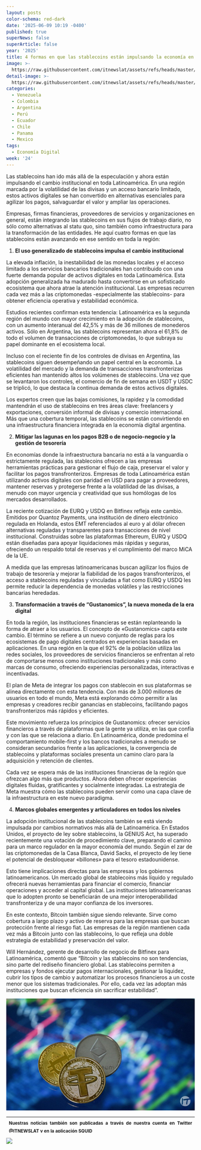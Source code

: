 ```yaml
---
layout: posts
color-schema: red-dark
date: '2025-06-09 10:19 -0400'
published: true
superNews: false
superArticle: false
year: '2025'
title: 4 formas en que las stablecoins están impulsando la economía en Latinoamérica
image: >-
  https://raw.githubusercontent.com/itnewslat/assets/refs/heads/master/img/540x320/stablecoins-p.jpg
detail-image: >-
  https://raw.githubusercontent.com/itnewslat/assets/refs/heads/master/img/1024x680/stablecoins-g.jpg
categories:
  - Venezuela
  - Colombia
  - Argentina
  - Perú
  - Ecuador
  - Chile
  - Panama
  - Mexico
tags:
  - Economía Digital
week: '24'
---
```

Las stablecoins han ido más allá de la especulación y ahora están impulsando el cambio institucional en toda Latinoamérica. En una región marcada por la volatilidad de las divisas y un acceso bancario limitado, estos activos digitales se han convertido en alternativas esenciales para agilizar los pagos, salvaguardar el valor y ampliar las operaciones. 
 
Empresas, firmas financieras, proveedores de servicios y organizaciones en general, están integrando las stablecoins en sus flujos de trabajo diario, no sólo como alternativas al statu quo, sino también como infraestructura para la transformación de las entidades. He aquí cuatro formas en que las stablecoins están avanzando en ese sentido en toda la región:
 
1.	**El uso generalizado de stablecoins impulsa el cambio institucional**
 
La elevada inflación, la inestabilidad de las monedas locales y el acceso limitado a los servicios bancarios tradicionales han contribuido con una fuerte demanda popular de activos digitales en toda Latinoamérica. Esta adopción generalizada ha madurado hasta convertirse en un sofisticado ecosistema que ahora atrae la atención institucional. Las empresas recurren cada vez más a las criptomonedas -especialmente las stablecoins- para obtener eficiencia operativa y estabilidad económica.
 
Estudios recientes confirman esta tendencia: Latinoamérica es la segunda región del mundo con mayor crecimiento en la adopción de stablecoins, con un aumento interanual del 42,5% y más de 36 millones de monederos activos. Sólo en Argentina, las stablecoins representan ahora el 61,8% de todo el volumen de transacciones de criptomonedas, lo que subraya su papel dominante en el ecosistema local.
 
Incluso con el reciente fin de los controles de divisas en Argentina, las stablecoins siguen desempeñando un papel central en la economía. La volatilidad del mercado y la demanda de transacciones transfronterizas eficientes han mantenido altos los volúmenes de stablecoins. Una vez que se levantaron los controles, el comercio de fin de semana en USDT y USDC se triplicó, lo que destaca la continua demanda de estos activos digitales. 
 
Los expertos creen que las bajas comisiones, la rapidez y la comodidad mantendrán el uso de stablecoins en tres áreas clave: freelancers y exportaciones, conversión informal de divisas y comercio internacional. Más que una cobertura temporal, las stablecoins se están convirtiendo en una infraestructura financiera integrada en la economía digital argentina.
 
2.	**Mitigar las lagunas en los pagos B2B o de negocio-negocio y la gestión de tesorería**
 
En economías donde la infraestructura bancaria no está a la vanguardia o estrictamente regulada, las stablecoins ofrecen a las empresas herramientas prácticas para gestionar el flujo de caja, preservar el valor y facilitar los pagos transfronterizos. Empresas de toda Latinoamérica están utilizando activos digitales con paridad en USD para pagar a proveedores, mantener reservas y protegerse frente a la volatilidad de las divisas, a menudo con mayor urgencia y creatividad que sus homólogas de los mercados desarrollados.
 
La reciente cotización de EURQ y USDQ en Bitfinex refleja este cambio. Emitidos por Quantoz Payments, una institución de dinero electrónico regulada en Holanda, estos EMT referenciados al euro y al dólar ofrecen alternativas reguladas y transparentes para transacciones de nivel institucional. Construidas sobre las plataformas Ethereum, EURQ y USDQ están diseñadas para apoyar liquidaciones más rápidas y seguras, ofreciendo un respaldo total de reservas y el cumplimiento del marco MiCA de la UE.
 
A medida que las empresas latinoamericanas buscan agilizar los flujos de trabajo de tesorería y mejorar la fiabilidad de los pagos transfronterizos, el acceso a stablecoins reguladas y vinculadas a fiat como EURQ y USDQ les permite reducir la dependencia de monedas volátiles y las restricciones bancarias heredadas.
 
3.	**Transformación a través de “Gustanomics”, la nueva moneda de la era digital**
 
En toda la región, las instituciones financieras se están replanteando la forma de atraer a los usuarios. El concepto de «Gustanomics» capta este cambio. El término se refiere a un nuevo conjunto de reglas para los ecosistemas de pago digitales centrados en experiencias basadas en aplicaciones. En una región en la que el 92% de la población utiliza las redes sociales, los proveedores de servicios financieros se enfrentan al reto de comportarse menos como instituciones tradicionales y más como marcas de consumo, ofreciendo experiencias personalizadas, interactivas e incentivadas.
 
El plan de Meta de integrar los pagos con stablecoin en sus plataformas se alinea directamente con esta tendencia. Con más de 3.000 millones de usuarios en todo el mundo, Meta está explorando cómo permitir a las empresas y creadores recibir ganancias en stablecoins, facilitando pagos transfronterizos más rápidos y eficientes.
 
Este movimiento refuerza los principios de Gustanomics: ofrecer servicios financieros a través de plataformas que la gente ya utiliza, en las que confía y con las que se relaciona a diario. En Latinoamérica, donde predomina el comportamiento mobile-first y los bancos tradicionales a menudo se consideran secundarios frente a las aplicaciones, la convergencia de stablecoins y plataformas sociales presenta un camino claro para la adquisición y retención de clientes.
 
Cada vez se espera más de las instituciones financieras de la región que ofrezcan algo más que productos. Ahora deben ofrecer experiencias digitales fluidas, gratificantes y socialmente integradas. La estrategia de Meta muestra cómo las stablecoins pueden servir como una capa clave de la infraestructura en este nuevo paradigma.
 
4.	**Marcos globales emergentes y articuladores en todos los niveles**
 
La adopción institucional de las stablecoins también se está viendo impulsada por cambios normativos más allá de Latinoamérica. En Estados Unidos, el proyecto de ley sobre stablecoins, la GENIUS Act, ha superado recientemente una votación de procedimiento clave, preparando el camino para un marco regulador en la mayor economía del mundo. Según el zar de las criptomonedas de la Casa Blanca, David Sacks, el proyecto de ley tiene el potencial de desbloquear «billones» para el tesoro estadounidense.
 
Esto tiene implicaciones directas para las empresas y los gobiernos latinoamericanos. Un mercado global de stablecoins más líquido y regulado ofrecerá nuevas herramientas para financiar el comercio, financiar operaciones y acceder al capital global. Las instituciones latinoamericanas que lo adopten pronto se beneficiarán de una mejor interoperabilidad transfronteriza y de una mayor confianza de los inversores.
 
En este contexto, Bitcoin también sigue siendo relevante. Sirve como cobertura a largo plazo y activo de reserva para las empresas que buscan protección frente al riesgo fiat. Las empresas de la región mantienen cada vez más a Bitcoin junto con las stablecoins, lo que refleja una doble estrategia de estabilidad y preservación del valor.
 
Will Hernández, gerente de desarrollo de negocio de Bitfinex para Latinoamérica, comentó que “Bitcoin y las stablecoins no son tendencias, sino parte del rediseño financiero global. Las stablecoins permiten a empresas y fondos ejecutar pagos internacionales, gestionar la liquidez, cubrir los tipos de cambio y automatizar los procesos financieros a un coste menor que los sistemas tradicionales. Por ello, cada vez las adoptan más instituciones que buscan eficiencia sin sacrificar estabilidad”.

![](https://raw.githubusercontent.com/itnewslat/assets/refs/heads/master/img/540x320/stablecoins-p.jpg)

<table style="height: 42px;" width="569">
<tbody>
<tr>
<td style="text-align: justify;"><sub><strong>Nuestras noticias también son publicadas a través de nuestra cuenta en Twitter <a href="https://twitter.com/itnewslat?lang=es">@ITNEWSLAT</a> y en la aplicación <a href="https://squidapp.co/en/">SQUID</a></strong></sub></td>
</tr>
</tbody>
</table>

<img src="https://tracker.metricool.com/c3po.jpg?hash=56f88a41e39ab42c063cc51676587a04"/>